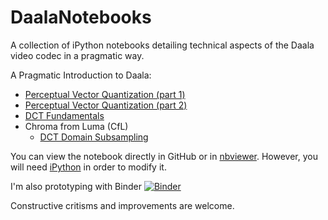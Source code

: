 # DaalaNotebooks
A collection of iPython notebooks detailing technical aspects of the Daala video codec in a pragmatic way.

A Pragmatic Introduction to Daala:
  * [Perceptual Vector Quantization (part 1)](https://github.com/luctrudeau/DaalaNotebooks/blob/master/PVQ/PVQ.ipynb) 
  * [Perceptual Vector Quantization (part 2)](https://github.com/luctrudeau/DaalaNotebooks/blob/master/PVQ/PVQ%202.ipynb)
  * [DCT Fundamentals](https://github.com/luctrudeau/DaalaNotebooks/blob/master/DCT/DCT%20fundamentals.ipynb)
  * Chroma from Luma (CfL)
    * [DCT Domain Subsampling](https://github.com/luctrudeau/DaalaNotebooks/blob/master/CFL/DCT-Domain%20Subsampling.ipynb)

You can view the notebook directly in GitHub or in [nbviewer](http://nbviewer.ipython.org/github/luctrudeau/DaalaNotebooks/tree/master/). However, you will need [iPython](http://ipython.org/notebook.html) in order to modify it.

I'm also prototyping with Binder [![Binder](http://mybinder.org/badge.svg)](http://mybinder.org/repo/luctrudeau/DaalaNotebooks)

Constructive critisms and improvements are welcome.
